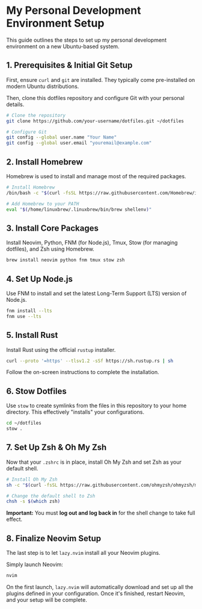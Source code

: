 # My Personal Development Environment Setup

This guide outlines the steps to set up my personal development environment on a new Ubuntu-based system.

## 1. Prerequisites & Initial Git Setup

First, ensure `curl` and `git` are installed. They typically come pre-installed on modern Ubuntu distributions.

Then, clone this dotfiles repository and configure Git with your personal details.

```bash
# Clone the repository
git clone https://github.com/your-username/dotfiles.git ~/dotfiles

# Configure Git
git config --global user.name "Your Name"
git config --global user.email "youremail@example.com"
```

## 2. Install Homebrew

Homebrew is used to install and manage most of the required packages.

```bash
# Install Homebrew
/bin/bash -c "$(curl -fsSL https://raw.githubusercontent.com/Homebrew/install/HEAD/install.sh)"

# Add Homebrew to your PATH
eval "$(/home/linuxbrew/.linuxbrew/bin/brew shellenv)"
```

## 3. Install Core Packages

Install Neovim, Python, FNM (for Node.js), Tmux, Stow (for managing dotfiles), and Zsh using Homebrew.

```bash
brew install neovim python fnm tmux stow zsh
```

## 4. Set Up Node.js

Use FNM to install and set the latest Long-Term Support (LTS) version of Node.js.

```bash
fnm install --lts
fnm use --lts
```

## 5. Install Rust

Install Rust using the official `rustup` installer.

```bash
curl --proto '=https' --tlsv1.2 -sSf https://sh.rustup.rs | sh
```
Follow the on-screen instructions to complete the installation.

## 6. Stow Dotfiles

Use `stow` to create symlinks from the files in this repository to your home directory. This effectively "installs" your configurations.

```bash
cd ~/dotfiles
stow .
```

## 7. Set Up Zsh & Oh My Zsh

Now that your `.zshrc` is in place, install Oh My Zsh and set Zsh as your default shell.

```bash
# Install Oh My Zsh
sh -c "$(curl -fsSL https://raw.githubusercontent.com/ohmyzsh/ohmyzsh/master/tools/install.sh)"

# Change the default shell to Zsh
chsh -s $(which zsh)
```
**Important:** You must **log out and log back in** for the shell change to take full effect.

## 8. Finalize Neovim Setup

The last step is to let `lazy.nvim` install all your Neovim plugins.

Simply launch Neovim:
```bash
nvim
```
On the first launch, `lazy.nvim` will automatically download and set up all the plugins defined in your configuration. Once it's finished, restart Neovim, and your setup will be complete.
